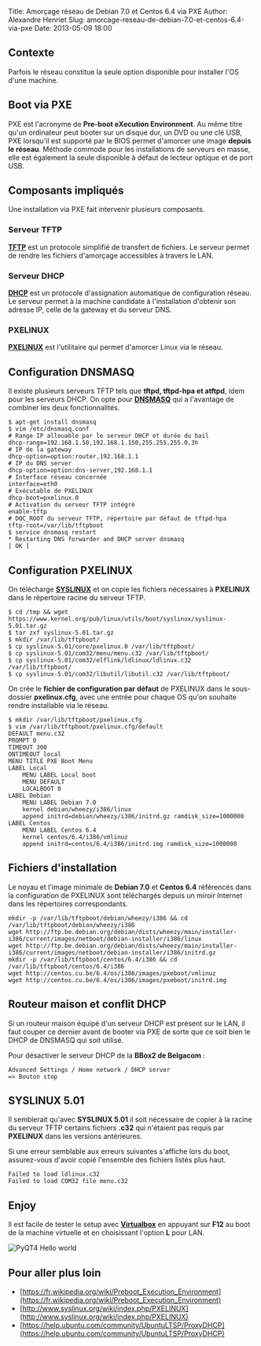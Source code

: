 Title: Amorçage réseau de Debian 7.0 et Centos 6.4 via PXE
Author: Alexandre Henriet
Slug: amorcage-reseau-de-debian-7.0-et-centos-6.4-via-pxe
Date: 2013-05-09 18:00

## Contexte

Parfois le réseau constitue la seule option disponible pour installer l'OS d'une machine.

## Boot via PXE

PXE est l'acronyme de **Pre-boot eXecution Environment**. Au même titre qu'un ordinateur
peut booter sur un disque dur, un DVD ou une clé USB, PXE lorsqu'il est supporté
par le BIOS permet d'amorcer une image **depuis le réseau**. Méthode commode pour les installations de serveurs en masse,
elle est également la seule disponible à défaut de lecteur optique et de port USB.

## Composants impliqués

Une installation via PXE fait intervenir plusieurs composants.

### Serveur TFTP

**[TFTP](http://fr.wikipedia.org/wiki/Trivial_File_Transfer_Protocol)** est un protocole simplifié de transfert de fichiers. Le serveur permet de rendre les fichiers d'amorçage accessibles à travers le LAN.

### Serveur DHCP

**[DHCP](http://fr.wikipedia.org/wiki/Dynamic_Host_Configuration_Protocol)** est un protocole d'assignation automatique de configuration réseau. Le serveur permet à la machine candidate à l'installation d'obtenir son adresse IP, celle de la gateway et du serveur DNS.

### PXELINUX

**[PXELINUX](http://www.syslinux.org/wiki/index.php/PXELINUX)** est l'utilitaire qui permet d'amorcer Linux via le réseau.

## Configuration DNSMASQ

Il existe plusieurs serveurs TFTP tels que **tftpd, tftpd-hpa et atftpd**, idem pour les serveurs DHCP. On opte pour **[DNSMASQ](http://www.thekelleys.org.uk/dnsmasq/doc.html)** qui a l'avantage de combiner les deux fonctionnalités.

    $ apt-get install dnsmasq
    $ vim /etc/dnsmasq.conf
    # Range IP allouable par le serveur DHCP et durée du bail
    dhcp-range=192.168.1.50,192.168.1.150,255.255.255.0,3h
    # IP de la gateway
    dhcp-option=option:router,192.168.1.1
    # IP du DNS server
    dhcp-option=option:dns-server,192.168.1.1
    # Interface réseau concernée
    interface=eth0
    # Exécutable de PXELINUX
    dhcp-boot=pxelinux.0
    # Activation du serveur TFTP intégré
    enable-tftp
    # DOC_ROOT du serveur TFTP, répertoire par défaut de tftpd-hpa
    tftp-root=/var/lib/tftpboot
    $ service dnsmasq restart
    * Restarting DNS forwarder and DHCP server dnsmasq                      [ OK ]

## Configuration PXELINUX

On télécharge **[SYSLINUX](http://www.syslinux.org/wiki/index.php/Download)** et on copie
les fichiers nécessaires à **PXELINUX** dans le répertoire racine du serveur TFTP.

    $ cd /tmp && wget https://www.kernel.org/pub/linux/utils/boot/syslinux/syslinux-5.01.tar.gz
    $ tar zxf syslinux-5.01.tar.gz
    $ mkdir /var/lib/tftpboot/
    $ cp syslinux-5.01/core/pxelinux.0 /var/lib/tftpboot/
    $ cp syslinux-5.01/com32/menu/menu.c32 /var/lib/tftpboot/
    $ cp syslinux-5.01/com32/elflink/ldlinux/ldlinux.c32 /var/lib/tftpboot/
    $ cp syslinux-5.01/com32/libutil/libutil.c32 /var/lib/tftpboot/

On crée le **fichier de configuration par défaut** de PXELINUX dans le sous-dossier **pxelinux.cfg**,
avec une entrée pour chaque OS qu'on souhaite rendre installable via le réseau.

    $ mkdir /var/lib/tftpboot/pxelinux.cfg
    $ vim /var/lib/tftpboot/pxelinux.cfg/default
    DEFAULT menu.c32
    PROMPT 0
    TIMEOUT 300
    ONTIMEOUT local
    MENU TITLE PXE Boot Menu
    LABEL Local
        MENU LABEL Local boot
        MENU DEFAULT
        LOCALBOOT 0
    LABEL Debian
        MENU LABEL Debian 7.0
        kernel debian/wheezy/i386/linux
        append initrd=debian/wheezy/i386/initrd.gz ramdisk_size=1000000
    LABEL Centos
        MENU LABEL Centos 6.4
        kernel centos/6.4/i386/vmlinuz
        append initrd=centos/6.4/i386/initrd.img ramdisk_size=1000000


## Fichiers d'installation

Le noyau et l'image minimale de **Debian 7.0** et **Centos 6.4** référencés dans la configuration de PXELINUX
sont téléchargés depuis un miroir Internet dans les répertoires correspondants.

    mkdir -p /var/lib/tftpboot/debian/wheezy/i386 && cd /var/lib/tftpboot/debian/wheezy/i386
    wget http://ftp.be.debian.org/debian/dists/wheezy/main/installer-i386/current/images/netboot/debian-installer/i386/linux
    wget http://ftp.be.debian.org/debian/dists/wheezy/main/installer-i386/current/images/netboot/debian-installer/i386/initrd.gz
    mkdir -p /var/lib/tftpboot/centos/6.4/i386 && cd /var/lib/tftpboot/centos/6.4/i386
    wget http://centos.cu.be/6.4/os/i386/images/pxeboot/vmlinuz
    wget http://centos.cu.be/6.4/os/i386/images/pxeboot/initrd.img

## Routeur maison et conflit DHCP

Si un routeur maison équipé d'un serveur DHCP est présent sur le LAN, il faut couper ce dernier avant de booter via PXE
de sorte que ce soit bien le DHCP de DNSMASQ qui soit utilisé.

Pour désactiver le serveur DHCP de la **BBox2 de Belgacom** : 

    Advanced Settings / Home network / DHCP server
    => Bouton stop

## SYSLINUX 5.01

Il semblerait qu'avec **SYSLINUX 5.01** il soit nécessaire de copier à la racine du serveur TFTP certains fichiers **.c32**
qui n'étaient pas requis par **PXELINUX** dans les versions antérieures. 

Si une erreur semblable aux erreurs suivantes s'affiche lors du boot, assurez-vous d'avoir copié l'ensemble des fichiers listés plus haut.

    Failed to load ldlinux.c32
    Failed to load COM32 file menu.c32

## Enjoy

Il est facile de tester le setup avec **[Virtualbox](https://www.virtualbox.org/wiki/Downloads)** en appuyant sur **F12** au boot de la machine virtuelle et en choisissant l'option **L** pour LAN.

<img class="border" alt="PyQT4 Hello world" src="./theme/img/pxe.png" />

## Pour aller plus loin

- [https://fr.wikipedia.org/wiki/Preboot_Execution_Environment](https://fr.wikipedia.org/wiki/Preboot_Execution_Environment)
- [http://www.syslinux.org/wiki/index.php/PXELINUX](http://www.syslinux.org/wiki/index.php/PXELINUX)
- [https://help.ubuntu.com/community/UbuntuLTSP/ProxyDHCP](https://help.ubuntu.com/community/UbuntuLTSP/ProxyDHCP)
